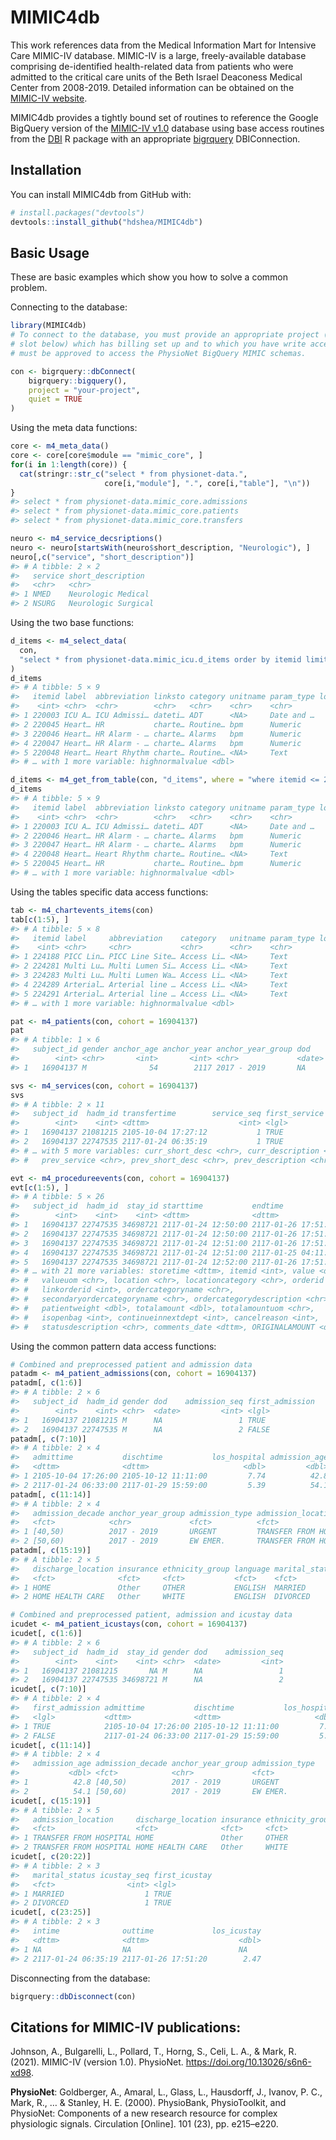 
<!-- README.md is generated from README.Rmd. Please edit that file -->

# MIMIC4db

<!-- badges: start -->
<!-- badges: end -->

This work references data from the Medical Information Mart for
Intensive Care MIMIC-IV database. MIMIC-IV is a large, freely-available
database comprising de-identified health-related data from patients who
were admitted to the critical care units of the Beth Israel Deaconess
Medical Center from 2008-2019. Detailed information can be obtained on
the [MIMIC-IV website](https://mimic.mit.edu/docs/iv/).

MIMIC4db provides a tightly bound set of routines to reference the
Google BigQuery version of the [MIMIC-IV
v1.0](https://physionet.org/content/mimiciii/1.0/) database using base
access routines from the [DBI](https://github.com/r-dbi/DBI) R package
with an appropriate [bigrquery](https://github.com/r-dbi/bigrquery)
DBIConnection.

## Installation

You can install MIMIC4db from GitHub with:

``` r
# install.packages("devtools")
devtools::install_github("hdshea/MIMIC4db")
```

## Basic Usage

These are basic examples which show you how to solve a common problem.

Connecting to the database:

``` r
library(MIMIC4db)
# To connect to the database, you must provide an appropriate project (in the `your-project` 
# slot below) which has billing set up and to which you have write access.  This project 
# must be approved to access the PhysioNet BigQuery MIMIC schemas.

con <- bigrquery::dbConnect(
    bigrquery::bigquery(),
    project = "your-project",
    quiet = TRUE
)
```

Using the meta data functions:

``` r
core <- m4_meta_data()
core <- core[core$module == "mimic_core", ]
for(i in 1:length(core)) {
  cat(stringr::str_c("select * from physionet-data.", 
                     core[i,"module"], ".", core[i,"table"], "\n"))
}
#> select * from physionet-data.mimic_core.admissions
#> select * from physionet-data.mimic_core.patients
#> select * from physionet-data.mimic_core.transfers

neuro <- m4_service_decsriptions()
neuro <- neuro[startsWith(neuro$short_description, "Neurologic"), ]
neuro[,c("service", "short_description")]
#> # A tibble: 2 × 2
#>   service short_description  
#>   <chr>   <chr>              
#> 1 NMED    Neurologic Medical 
#> 2 NSURG   Neurologic Surgical
```

Using the two base functions:

``` r
d_items <- m4_select_data(
  con, 
  "select * from physionet-data.mimic_icu.d_items order by itemid limit 5"
)
d_items
#> # A tibble: 5 × 9
#>   itemid label  abbreviation linksto category unitname param_type lownormalvalue
#>    <int> <chr>  <chr>        <chr>   <chr>    <chr>    <chr>               <dbl>
#> 1 220003 ICU A… ICU Admissi… dateti… ADT      <NA>     Date and …             NA
#> 2 220045 Heart… HR           charte… Routine… bpm      Numeric                NA
#> 3 220046 Heart… HR Alarm - … charte… Alarms   bpm      Numeric                NA
#> 4 220047 Heart… HR Alarm - … charte… Alarms   bpm      Numeric                NA
#> 5 220048 Heart… Heart Rhythm charte… Routine… <NA>     Text                   NA
#> # … with 1 more variable: highnormalvalue <dbl>

d_items <- m4_get_from_table(con, "d_items", where = "where itemid <= 220048")
d_items
#> # A tibble: 5 × 9
#>   itemid label  abbreviation linksto category unitname param_type lownormalvalue
#>    <int> <chr>  <chr>        <chr>   <chr>    <chr>    <chr>               <dbl>
#> 1 220003 ICU A… ICU Admissi… dateti… ADT      <NA>     Date and …             NA
#> 2 220046 Heart… HR Alarm - … charte… Alarms   bpm      Numeric                NA
#> 3 220047 Heart… HR Alarm - … charte… Alarms   bpm      Numeric                NA
#> 4 220048 Heart… Heart Rhythm charte… Routine… <NA>     Text                   NA
#> 5 220045 Heart… HR           charte… Routine… bpm      Numeric                NA
#> # … with 1 more variable: highnormalvalue <dbl>
```

Using the tables specific data access functions:

``` r
tab <- m4_chartevents_items(con)
tab[c(1:5), ]
#> # A tibble: 5 × 8
#>   itemid label     abbreviation    category   unitname param_type lownormalvalue
#>    <int> <chr>     <chr>           <chr>      <chr>    <chr>               <dbl>
#> 1 224188 PICC Lin… PICC Line Site… Access Li… <NA>     Text                   NA
#> 2 224281 Multi Lu… Multi Lumen Si… Access Li… <NA>     Text                   NA
#> 3 224283 Multi Lu… Multi Lumen Wa… Access Li… <NA>     Text                   NA
#> 4 224289 Arterial… Arterial line … Access Li… <NA>     Text                   NA
#> 5 224291 Arterial… Arterial line … Access Li… <NA>     Text                   NA
#> # … with 1 more variable: highnormalvalue <dbl>

pat <- m4_patients(con, cohort = 16904137)
pat
#> # A tibble: 1 × 6
#>   subject_id gender anchor_age anchor_year anchor_year_group dod   
#>        <int> <chr>       <int>       <int> <chr>             <date>
#> 1   16904137 M              54        2117 2017 - 2019       NA

svs <- m4_services(con, cohort = 16904137)
svs
#> # A tibble: 2 × 11
#>   subject_id  hadm_id transfertime        service_seq first_service curr_service
#>        <int>    <int> <dttm>                    <int> <lgl>         <chr>       
#> 1   16904137 21081215 2105-10-04 17:27:12           1 TRUE          SURG        
#> 2   16904137 22747535 2117-01-24 06:35:19           1 TRUE          SURG        
#> # … with 5 more variables: curr_short_desc <chr>, curr_description <chr>,
#> #   prev_service <chr>, prev_short_desc <chr>, prev_description <chr>

evt <- m4_procedureevents(con, cohort = 16904137)
evt[c(1:5), ]
#> # A tibble: 5 × 26
#>   subject_id  hadm_id  stay_id starttime           endtime            
#>        <int>    <int>    <int> <dttm>              <dttm>             
#> 1   16904137 22747535 34698721 2117-01-24 12:50:00 2117-01-26 17:51:00
#> 2   16904137 22747535 34698721 2117-01-24 12:50:00 2117-01-26 17:51:00
#> 3   16904137 22747535 34698721 2117-01-24 12:51:00 2117-01-26 17:51:00
#> 4   16904137 22747535 34698721 2117-01-24 12:51:00 2117-01-25 04:11:00
#> 5   16904137 22747535 34698721 2117-01-24 12:52:00 2117-01-26 17:51:00
#> # … with 21 more variables: storetime <dttm>, itemid <int>, value <dbl>,
#> #   valueuom <chr>, location <chr>, locationcategory <chr>, orderid <int>,
#> #   linkorderid <int>, ordercategoryname <chr>,
#> #   secondaryordercategoryname <chr>, ordercategorydescription <chr>,
#> #   patientweight <dbl>, totalamount <dbl>, totalamountuom <chr>,
#> #   isopenbag <int>, continueinnextdept <int>, cancelreason <int>,
#> #   statusdescription <chr>, comments_date <dttm>, ORIGINALAMOUNT <dbl>, …
```

Using the common pattern data access functions:

``` r
# Combined and preprocessed patient and admission data
patadm <- m4_patient_admissions(con, cohort = 16904137)
patadm[, c(1:6)]
#> # A tibble: 2 × 6
#>   subject_id  hadm_id gender dod    admission_seq first_admission
#>        <int>    <int> <chr>  <date>         <int> <lgl>          
#> 1   16904137 21081215 M      NA                 1 TRUE           
#> 2   16904137 22747535 M      NA                 2 FALSE
patadm[, c(7:10)]
#> # A tibble: 2 × 4
#>   admittime           dischtime           los_hospital admission_age
#>   <dttm>              <dttm>                     <dbl>         <dbl>
#> 1 2105-10-04 17:26:00 2105-10-12 11:11:00         7.74          42.8
#> 2 2117-01-24 06:33:00 2117-01-29 15:59:00         5.39          54.1
patadm[, c(11:14)]
#> # A tibble: 2 × 4
#>   admission_decade anchor_year_group admission_type admission_location    
#>   <fct>            <chr>             <fct>          <fct>                 
#> 1 [40,50)          2017 - 2019       URGENT         TRANSFER FROM HOSPITAL
#> 2 [50,60)          2017 - 2019       EW EMER.       TRANSFER FROM HOSPITAL
patadm[, c(15:19)]
#> # A tibble: 2 × 5
#>   discharge_location insurance ethnicity_group language marital_status
#>   <fct>              <fct>     <fct>           <fct>    <fct>         
#> 1 HOME               Other     OTHER           ENGLISH  MARRIED       
#> 2 HOME HEALTH CARE   Other     WHITE           ENGLISH  DIVORCED

# Combined and preprocessed patient, admission and icustay data
icudet <- m4_patient_icustays(con, cohort = 16904137)
icudet[, c(1:6)]
#> # A tibble: 2 × 6
#>   subject_id  hadm_id  stay_id gender dod    admission_seq
#>        <int>    <int>    <int> <chr>  <date>         <int>
#> 1   16904137 21081215       NA M      NA                 1
#> 2   16904137 22747535 34698721 M      NA                 2
icudet[, c(7:10)]
#> # A tibble: 2 × 4
#>   first_admission admittime           dischtime           los_hospital
#>   <lgl>           <dttm>              <dttm>                     <dbl>
#> 1 TRUE            2105-10-04 17:26:00 2105-10-12 11:11:00         7.74
#> 2 FALSE           2117-01-24 06:33:00 2117-01-29 15:59:00         5.39
icudet[, c(11:14)]
#> # A tibble: 2 × 4
#>   admission_age admission_decade anchor_year_group admission_type
#>           <dbl> <fct>            <chr>             <fct>         
#> 1          42.8 [40,50)          2017 - 2019       URGENT        
#> 2          54.1 [50,60)          2017 - 2019       EW EMER.
icudet[, c(15:19)]
#> # A tibble: 2 × 5
#>   admission_location     discharge_location insurance ethnicity_group language
#>   <fct>                  <fct>              <fct>     <fct>           <fct>   
#> 1 TRANSFER FROM HOSPITAL HOME               Other     OTHER           ENGLISH 
#> 2 TRANSFER FROM HOSPITAL HOME HEALTH CARE   Other     WHITE           ENGLISH
icudet[, c(20:22)]
#> # A tibble: 2 × 3
#>   marital_status icustay_seq first_icustay
#>   <fct>                <int> <lgl>        
#> 1 MARRIED                  1 TRUE         
#> 2 DIVORCED                 1 TRUE
icudet[, c(23:25)]
#> # A tibble: 2 × 3
#>   intime              outtime             los_icustay
#>   <dttm>              <dttm>                    <dbl>
#> 1 NA                  NA                        NA   
#> 2 2117-01-24 06:35:19 2117-01-26 17:51:20        2.47
```

Disconnecting from the database:

``` r
bigrquery::dbDisconnect(con)
```

## Citations for MIMIC-IV publications:

Johnson, A., Bulgarelli, L., Pollard, T., Horng, S., Celi, L. A., &
Mark, R. (2021). MIMIC-IV (version 1.0). PhysioNet.
<https://doi.org/10.13026/s6n6-xd98>.

**PhysioNet**: Goldberger, A., Amaral, L., Glass, L., Hausdorff, J.,
Ivanov, P. C., Mark, R., … & Stanley, H. E. (2000). PhysioBank,
PhysioToolkit, and PhysioNet: Components of a new research resource for
complex physiologic signals. Circulation \[Online\]. 101 (23),
pp. e215–e220.
